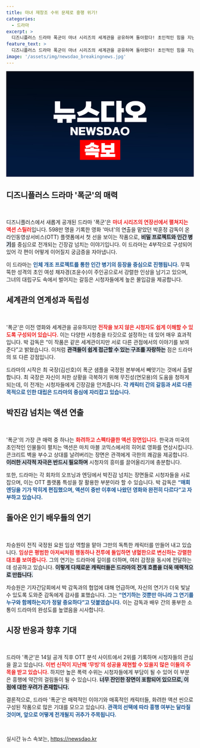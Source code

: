 ```yaml
---
title: 마녀 재창조 수위 문제로 흥행 위기!
categories:
  - 드라마
excerpt: >
  디즈니플러스 드라마 폭군이 마녀 시리즈의 세계관을 공유하며 돌아왔다! 초인적인 힘을 지닌 인간 병기들의 화려한 액션과 긴장감 넘치는 스릴러가 관객을 사로잡는다. 박훈정 감독의 새로운 도전, 지금 바로 확인하세요!
feature_text: >
  디즈니플러스 드라마 폭군이 마녀 시리즈의 세계관을 공유하며 돌아왔다! 초인적인 힘을 지닌 인간 병기들의 화려한 액션과 긴장감 넘치는 스릴러가 관객을 사로잡는다. 박훈정 감독의 새로운 도전, 지금 바로 확인하세요!
image: '/assets/img/newsdao_breakingnews.jpg'
---
```


<p><img src="/assets/img/newsdao_breakingnews.jpg" alt="koreaapp 속보" /></p>

<h2 data-ke-size="size26">디즈니플러스 드라마 '폭군'의 매력</h2>

<p data-ke-size="size16">&nbsp;</p>

<p>디즈니플러스에서 새롭게 공개된 드라마 '폭군'은 <b><span style="color: #ee2323;">마녀 시리즈의 연장선에서 펼쳐지는 액션 스릴러</span></b>입니다. 598만 명을 기록한 영화 '마녀'의 연출을 맡았던 박훈정 감독이 온라인동영상서비스(OTT) 플랫폼에서 첫 선을 보이는 작품으로, <b><span style="background-color: #21538527;">비밀 프로젝트와 인간 병기</span></b>를 중심으로 전개되는 긴장감 넘치는 이야기입니다. 이 드라마는 4부작으로 구성되어 있어 각 편이 어떻게 이어질지 궁금증을 자아냅니다.</p>

<p>이 드라마는 <b><span style="color: #1a5490;">인체 개조 프로젝트를 통한 인간 병기의 등장을 중심으로 진행됩니다.</span></b> 무뚝뚝한 성격의 초인 여성 채자경(조윤수)이 주인공으로서 강렬한 인상을 남기고 있으며, 그녀의 대립구도 속에서 벌어지는 갈등은 시청자들에게 높은 몰입감을 제공합니다.</p>

<h2 data-ke-size="size26">세계관의 연계성과 독립성</h2>

<p data-ke-size="size16">&nbsp;</p>

<p>'폭군'은 이전 영화와 세계관을 공유하지만 <b><span style="color: #ee2323;">전작을 보지 않은 시청자도 쉽게 이해할 수 있도록 구성되어 있습니다.</span></b> 이는 다양한 시청층을 타깃으로 설정하는 데 있어 매우 효과적입니다. 박 감독은 “이 작품은 같은 세계관이지만 서로 다른 관점에서의 이야기를 보여준다”고 밝혔습니다. 이처럼 <b><span style="background-color: #21538527;">관객들이 쉽게 접근할 수 있는 구조를 자랑하는</span></b> 점은 드라마의 또 다른 강점입니다.</p>

<p>드라마의 시작은 최 국장(김선호)이 폭군 샘플을 국정원 본부에서 빼앗기는 것에서 출발합니다. 최 국장은 자신이 처한 상황을 극복하기 위해 무진성(연모용)의 도움을 청하게 되는데, 이 전개는 시청자들에게 긴장감을 안겨줍니다. <b><span style="color: #1a5490;">각 캐릭터 간의 갈등과 서로 다른 목적으로 인한 대립은 드라마의 중심에 자리잡고 있습니다.</span></b></p>

<h2 data-ke-size="size26">박진감 넘치는 액션 연출</h2>

<p data-ke-size="size16">&nbsp;</p>

<p>'폭군'의 가장 큰 매력 중 하나는 <b><span style="color: #ee2323;">화려하고 스펙타클한 액션 장면입니다.</span></b> 한국과 미국의 초인적인 인물들이 펼치는 액션은 마치 마블 코믹스에서의 히어로 영화를 연상시킵니다. 콘크리트 벽을 부수고 상대를 날려버리는 장면은 관객에게 극한의 쾌감을 제공합니다. <b><span style="background-color: #21538527;">이러한 시각적 자극은 반드시 필요하며</span></b> 시청자의 흥미를 끌어올리기에 충분합니다.</p>

<p>또한, 드라마는 각 회차의 오프닝과 엔딩에서 박진감 넘치는 장면들로 시청자들을 사로잡으며, 이는 OTT 플랫폼 특성을 잘 활용한 부분이라 할 수 있습니다. 박 감독은 <b><span style="color: #1a5490;">“매회 엔딩을 기가 막히게 편집했으며, 액션이 중반 이후에 나왔던 영화와 완전히 다르다”고 자부하고 있습니다.</span></b></p>

<h2 data-ke-size="size26">돌아온 인기 배우들의 연기</h2>

<p data-ke-size="size16">&nbsp;</p>

<p>차승원이 전직 국정원 요원 임상 역할을 맡아 그만의 독특한 캐릭터를 만들어 내고 있습니다. <b><span style="color: #ee2323;">임상은 평범한 아저씨처럼 행동하나 전투에 돌입하면 냉혈한으로 변신하는 강렬한 대조를 보여줍니다.</span></b> 그의 연기는 드라마에 깊이를 더하며, 여러 감정을 동시에 전달하는 데 성공하고 있습니다. <b><span style="background-color: #21538527;">이렇게 다채로운 캐릭터들은 드라마의 전개 흐름을 더욱 매력적으로 만듭니다.</span></b></p>

<p>차승원은 기자간담회에서 박 감독과의 협업에 대해 언급하며, 자신의 연기가 더욱 빛날 수 있도록 도와준 감독에게 감사를 표했습니다. 그는 <b><span style="color: #1a5490;">“연기하는 것뿐만 아니라 그 연기를 누구와 함께하는지가 정말 중요하다”고 덧붙였습니다.</span></b> 이는 감독과 배우 간의 풍부한 소통이 드라마의 완성도를 높였음을 시사합니다.</p>

<h2 data-ke-size="size26">시장 반응과 향후 기대</h2>

<p data-ke-size="size16">&nbsp;</p>

<p>드라마 '폭군'은 14일 공개 직후 OTT 분석 사이트에서 2위를 기록하며 시청자들의 관심을 끌고 있습니다. <b><span style="color: #ee2323;">이번 신작이 지난해 ‘무빙’의 성공을 재현할 수 있을지 많은 이들의 주목을 받고 있습니다.</span></b> 하지만 높은 폭력 수위는 시청자들에게 부담이 될 수 있어 이 부분은 흥행에 약간의 걸림돌이 될 수 있습니다. <b><span style="background-color: #21538527;">너무 잔인한 장면이 포함되어 있으므로, 이 점에 대한 우려가 존재합니다.</span></b></p>

<p>결론적으로, 드라마 '폭군'은 매력적인 이야기와 매혹적인 캐릭터들, 화려한 액션 씬으로 구성된 작품으로 많은 기대를 모으고 있습니다. <b><span style="color: #1a5490;">관객의 선택에 따라 흥행 여부는 달라질 것이며, 앞으로 어떻게 전개될지 귀추가 주목됩니다.</span></b> </p>

<p data-ke-size="size16">&nbsp;</p>
실시간 뉴스 속보는, <a href="https://newsdao.kr" rel="dofollow">https://newsdao.kr</a>


